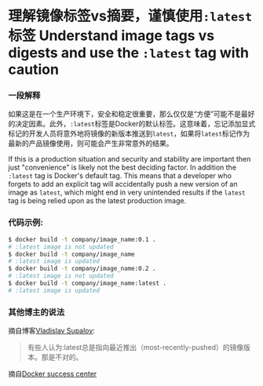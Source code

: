 # 理解镜像标签vs摘要，谨慎使用`:latest`标签 Understand image tags vs digests and use the `:latest` tag with caution

### 一段解释

如果这是在一个生产环境下，安全和稳定很重要，那么仅仅是“方便”可能不是最好的决定因素。此外，`:latest`标签是Docker的默认标签。这意味着，忘记添加显式标记的开发人员将意外地将镜像的新版本推送到`latest`，如果将`latest`标记作为最新的产品镜像使用，则可能会产生非常意外的结果。

If this is a production situation and security and stability are important then just "convenience" is likely not the best deciding factor. In addition the `:latest` tag is Docker's default tag. This means that a developer who forgets to add an explicit tag will accidentally push a new version of an image as `latest`, which might end in very unintended results if the `latest` tag is being relied upon as the latest production image.

### 代码示例:

```bash
$ docker build -t company/image_name:0.1 .
# :latest image is not updated
$ docker build -t company/image_name
# :latest image is updated
$ docker build -t company/image_name:0.2 .
# :latest image is not updated
$ docker build -t company/image_name:latest .
# :latest image is updated
```

### 其他博主的说法
摘自博客[Vladislav Supalov](https://vsupalov.com/docker-latest-tag/):
> 有些人认为:latest总是指向最近推出（most-recently-pushed）的镜像版本。那是不对的。

摘自[Docker success center](https://success.docker.com/article/images-tagging-vs-digests)
> 

<br/>
